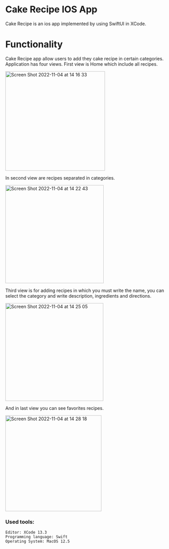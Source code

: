 # Cake Recipe IOS App 

Cake Recipe is an ios app implemented by using SwiftUI in XCode. 

# **Functionality**
Cake Recipe app allow users to add they cake recipe in certain categories. Application has four views. First view is Home which include all recipes.
<br/>


<img width="310" alt="Screen Shot 2022-11-04 at 14 16 33" src="https://user-images.githubusercontent.com/56439363/199981716-907c3b57-ddd7-4711-b92b-940b85ba3908.png">
<br/>


In second view are recipes separated in categories.

<img width="306" alt="Screen Shot 2022-11-04 at 14 22 43" src="https://user-images.githubusercontent.com/56439363/199982858-04e4059a-ec7b-4cbf-9ad6-945bdbb74fe2.png">
<br/>


Third view is for adding recipes in which you must write the name, you can select the category and write description, ingredients and directions.

<img width="305" alt="Screen Shot 2022-11-04 at 14 25 05" src="https://user-images.githubusercontent.com/56439363/199983444-0a6a82bf-2806-4968-9d40-febb3b681793.png">
<br/>


And in last view you can see favorites recipes.

<img width="299" alt="Screen Shot 2022-11-04 at 14 28 18" src="https://user-images.githubusercontent.com/56439363/199983990-9c0e3a85-171d-4528-8b1e-0906aed1324c.png">



### Used tools:
```
Editor: XCode 13.3
Programming language: Swift
Operating System: MacOS 12.5
```
